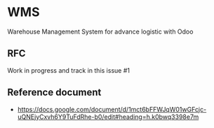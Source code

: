# WMS
Warehouse Management System for advance logistic with Odoo

## RFC

Work in progress and track in this issue #1

## Reference document

 - https://docs.google.com/document/d/1mct6bFFWJqW01wGFcjc-uQNEjyCxvh6Y9TuFdRhe-b0/edit#heading=h.k0bwq3398e7m
